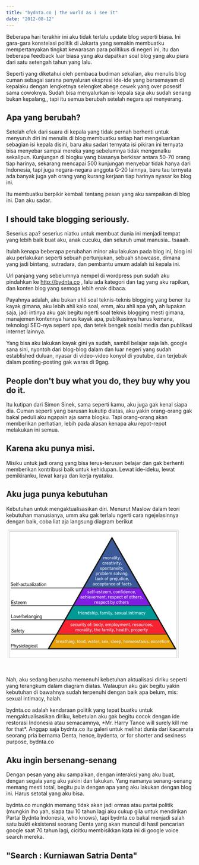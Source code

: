 ```yaml
---
title: "bydnta.co | the world as i see it"
date: "2012-08-12"
---
```


Beberapa hari terakhir ini aku tidak terlalu update blog seperti biasa. Ini gara-gara konstelasi politik di Jakarta yang semakin membuatku mempertanyakan tingkat kewarasan para politikus di negeri ini, itu dan beberapa feedback luar biasa yang aku dapatkan soal blog yang aku piara dari satu setengah tahun yang lalu.

Seperti yang diketahui oleh pembaca budiman sekalian, aku menulis blog cuman sebagai sarana penyaluran ekspresi ide-ide yang bersemayam di kepalaku dengan lengketnya selengket abege cewek yang over posesif sama cowoknya. Sudah bisa menyalurkan isi kepala saja aku sudah senang bukan kepalang,, tapi itu semua berubah setelah negara api menyerang.

## Apa yang berubah?

Setelah efek dari suara di kepala yang tidak pernah berhenti untuk menyuruh diri ini menulis di blog membuatku setiap hari mengeluarkan sebagian isi kepala disini, baru aku sadari ternyata isi pikiran ini ternyata bisa menyebar sampai mereka yang sebelumnya tidak mengenalku sekalipun. Kunjungan di blogku yang biasanya berkisar antara 50-70 orang tiap harinya, sekarang mencapai 500 kunjungan menyebar tidak hanya dari Indonesia, tapi juga negara-negara anggota G-20 lainnya, baru tau ternyata ada banyak juga yah orang yang kurang kerjaan tiap harinya nyasar ke blog ini.

Itu membuatku berpikir kembali tentang pesan yang aku sampaikan di blog ini. Dan aku sadar..

## I should take blogging seriously.

Seserius apa? seserius niatku untuk membuat dunia ini menjadi tempat yang lebih baik buat aku, anak cucuku, dan seluruh umat manusia.. tsaaah.

Itulah kenapa beberapa perubahan minor aku lakukan pada blog ini, blog ini aku perlakukan seperti sebuah pertunjukan, sebuah showcase, dimana yang jadi bintang, sutradara, dan pembantu umum adalah isi kepala ini.

Url panjang yang sebelumnya nempel di wordpress pun sudah aku pindahkan ke http://bydnta.co , lalu ada kategori dan tag yang aku rapikan, dan konten blog yang semoga lebih enak dibaca.

Payahnya adalah, aku bukan ahli soal teknis-teknis blogging yang bener itu kayak gimana, aku lebih ahli kalo soal, emm, aku ahli apa yah, ah lupakan saja, jadi intinya aku gak begitu ngerti soal teknis blogging mesti gimana, manajemen kontennya harus kayak apa, publikasinya harus kemana, teknologi SEO-nya seperti apa, dan tetek bengek sosial media dan publikasi internet lainnya.

Yang bisa aku lakukan kayak gini ya sudah, sambil belajar saja lah. google sana sini, nyontoh dari blog-blog dalam dan luar negeri yang sudah established duluan, nyasar di video-video konyol di youtube, dan terjebak dalam posting-posting gak waras di 9gag.

## People don't buy what you do, they buy why you do it.

Itu kutipan dari Simon Sinek, sama seperti kamu, aku juga gak kenal siapa dia. Cuman seperti yang barusan kukutip diatas, aku yakin orang-orang gak bakal peduli aku ngapain aja sama blogku. Tapi orang-orang akan memberikan perhatian, lebih pada alasan kenapa aku repot-repot melakukan ini semua.

## Karena aku punya misi.

Misiku untuk jadi orang yang bisa terus-terusan belajar dan gak berhenti memberikan kontribusi baik untuk kehidupan. Lewat ide-ideku, lewat pemikiranku, lewat karya dan kerja nyataku.

## Aku juga punya kebutuhan

Kebutuhan untuk mengaktualisasikan diri. Menurut Maslow dalam teori kebutuhan manusianya, umm aku gak terlalu ngerti cara ngejelasinnya dengan baik, coba liat aja langsung diagram berikut

[![](images/screen-shot-2012-08-12-at-11-42-38-pm.png "Hierarchy of needs")](http://bydnta.files.wordpress.com/2012/08/screen-shot-2012-08-12-at-11-42-38-pm.png)

 

Nah, aku sedang berusaha memenuhi kebetuhan aktualisasi diriku seperti yang terangkum dalam diagram diatas. Walaupun aku gak begitu yakin kebutuhan di bawahnya sudah terpenuhi dengan baik apa belum, mis: sexual intimacy, halah.

bydnta.co adalah kendaraan politik yang tepat buatku untuk mengaktualisasikan diriku, kebetulan aku gak begitu cocok dengan ide restorasi Indonesia atau semacamnya, \*Mr. Harry Tanoe will surely kill me for that\*. Anggap saja bydnta.co itu galeri untuk melihat dunia dari kacamata seorang pria bernama Denta, hence, bydenta, or for shorter and sexiness purpose, bydnta.co

## Aku ingin bersenang-senang

Dengan pesan yang aku sampaikan, dengan interaksi yang aku buat, dengan segala yang aku yakini dan lakukan. Yang namanya senang-senang memang mesti total, begitu pula dengan apa yang aku lakukan dengan blog ini. Harus setotal yang aku bisa.

bydnta.co mungkin memang tidak akan jadi ormas atau partai politik (mungkin lho yah, siapa tau 10 tahun lagi aku cukup gila untuk mendirikan Partai Bydnta Indonesia, who knows), tapi bydnta.co bakal menjadi salah satu bukti eksistensi seorang Denta yang akan muncul di hasil pencarian google saat 70 tahun lagi, cicitku membisikkan kata ini di google voice search mereka.

## "Search : Kurniawan Satria Denta"
